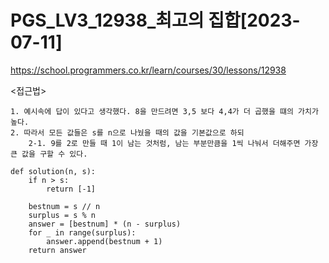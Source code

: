 # PGS_LV3_12938_최고의 집합[2023-07-11]
https://school.programmers.co.kr/learn/courses/30/lessons/12938

<접근법>
``` 
1. 예시속에 답이 있다고 생각했다. 8을 만드려면 3,5 보다 4,4가 더 곱했을 떄의 가치가 높다.
2. 따라서 모든 값들은 s를 n으로 나눴을 때의 값을 기본값으로 하되
    2-1. 9를 2로 만들 때 1이 남는 것처럼, 남는 부분만큼을 1씩 나눠서 더해주면 가장 큰 값을 구할 수 있다. 
```



```
def solution(n, s):
    if n > s:
        return [-1]

    bestnum = s // n
    surplus = s % n
    answer = [bestnum] * (n - surplus)
    for _ in range(surplus):
        answer.append(bestnum + 1)
    return answer
```
